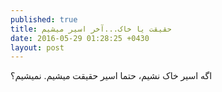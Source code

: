 ```yaml
---
published: true
title: حقیقت یا خاک...آخر اسیر میشیم
date: 2016-05-29 01:28:25 +0430
layout: post
---
```

اگه اسیر خاک نشیم، حتما اسیر حقیقت میشیم. نمیشیم؟
